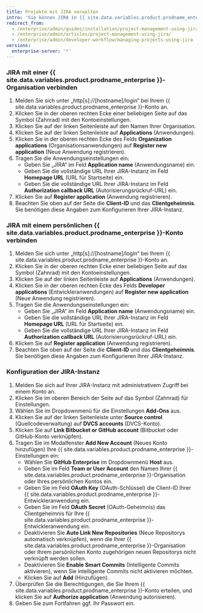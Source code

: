 ```yaml
---
title: Projekte mit JIRA verwalten
intro: 'Sie können JIRA in {{ site.data.variables.product.prodname_enterprise }} zur Projektverwaltung integrieren.'
redirect_from:
  - /enterprise/admin/guides/installation/project-management-using-jira/
  - /enterprise/admin/articles/project-management-using-jira/
  - /enterprise/admin/developer-workflow/managing-projects-using-jira
versions:
  enterprise-server: '*'
---
```


### JIRA mit einer {{ site.data.variables.product.prodname_enterprise }}-Organisation verbinden

1. Melden Sie sich unter „http[s]://[hostname]/login“ bei Ihrem {{ site.data.variables.product.prodname_enterprise }}-Konto an.
1. Klicken Sie in der oberen rechten Ecke einer beliebigen Seite auf das Symbol (Zahnrad) mit den Kontoeinstellungen.
1. Klicken Sie auf der linken Seitenleiste auf den Namen Ihrer Organisation.
1. Klicken Sie auf der linken Seitenleiste auf **Applications** (Anwendungen).
1. Klicken Sie in der oberen rechten Ecke des Felds **Organization applications** (Organisationsanwendungen) auf **Register new application** (Neue Anwendung registrieren).
1. Tragen Sie die Anwendungseinstellungen ein:
    - Geben Sie „JIRA“ im Feld **Application name** (Anwendungsname) ein.
    - Geben Sie die vollständige URL Ihrer JIRA-Instanz im Feld **Homepage URL** (URL für Startseite) ein.
    - Geben Sie die vollständige URL Ihrer JIRA-Instanz im Feld **Authorization callback URL** (Autorisierungsrückruf-URL) ein.
1. Klicken Sie auf **Register application** (Anwendung registrieren).
1. Beachten Sie oben auf der Seite die **Client-ID** und das **Clientgeheimnis**. Sie benötigen diese Angaben zum Konfigurieren Ihrer JIRA-Instanz.

### JIRA mit einem persönlichen {{ site.data.variables.product.prodname_enterprise }}-Konto verbinden

1. Melden Sie sich unter „http[s]://[hostname]/login“ bei Ihrem {{ site.data.variables.product.prodname_enterprise }}-Konto an.
1. Klicken Sie in der oberen rechten Ecke einer beliebigen Seite auf das Symbol (Zahnrad) mit den Kontoeinstellungen.
1. Klicken Sie auf der linken Seitenleiste auf **Applications** (Anwendungen).
1. Klicken Sie in der oberen rechten Ecke des Felds **Developer applications** (Entwickleranwendungen) auf **Register new application** (Neue Anwendung registrieren).
1. Tragen Sie die Anwendungseinstellungen ein:
    - Geben Sie „JIRA“ im Feld **Application name** (Anwendungsname) ein.
    - Geben Sie die vollständige URL Ihrer JIRA-Instanz im Feld **Homepage URL** (URL für Startseite) ein.
    - Geben Sie die vollständige URL Ihrer JIRA-Instanz im Feld **Authorization callback URL** (Autorisierungsrückruf-URL) ein.
1. Klicken Sie auf **Register application** (Anwendung registrieren).
1. Beachten Sie oben auf der Seite die **Client-ID** und das **Clientgeheimnis**. Sie benötigen diese Angaben zum Konfigurieren Ihrer JIRA-Instanz.

### Konfiguration der JIRA-Instanz

1. Melden Sie sich auf Ihrer JIRA-Instanz mit administrativem Zugriff bei einem Konto an.
1. Klicken Sie im oberen Bereich der Seite auf das Symbol (Zahnrad) für Einstellungen.
1. Wählen Sie im Dropdownmenü für die Einstellungen **Add-Ons** aus.
1. Klicken Sie auf der linken Seitenleiste unter **Source control** (Quellcodeverwaltung) auf **DVCS accounts** (DVCS-Konto).
1. Klicken Sie auf **Link Bitbucket or GitHub account** (Bitbucket oder GitHub-Konto verknüpfen).
1. Tragen Sie im Modalfenster **Add New Account** (Neues Konto hinzufügen) Ihre {{ site.data.variables.product.prodname_enterprise }}-Einstellungen ein:
    - Wählen Sie **GitHub Enterprise** im Dropdownmenü **Host** aus.
    - Geben Sie im Feld **Team or User Account** den Namen Ihrer {{ site.data.variables.product.prodname_enterprise }}-Organisation oder Ihres persönlichen Kontos ein.
    - Geben Sie im Feld **OAuth Key** (OAuth-Schlüssel) die Client-ID Ihrer {{ site.data.variables.product.prodname_enterprise }}-Entwickleranwendung ein.
    - Geben Sie im Feld **OAuth Secret** (OAuth-Geheimnis) das Clientgeheimnis für Ihre {{ site.data.variables.product.prodname_enterprise }}-Entwickleranwendung ein.
    - Deaktivieren Sie **Auto Link New Repositories** (Neue Repositorys automatisch verknüpfen), wenn die Ihrer {{ site.data.variables.product.prodname_enterprise }}-Organisation oder Ihrem persönlichen Konto zugehörigen neuen Repositorys nicht verknüpft werden sollen.
    - Deaktivieren Sie **Enable Smart Commits** (Intelligente Commits aktivieren), wenn Sie intelligente Commits nicht aktivieren möchten.
    - Klicken Sie auf **Add** (Hinzufügen).
1. Überprüfen Sie die Berechtigungen, die Sie Ihrem {{ site.data.variables.product.prodname_enterprise }}-Konto erteilen, und klicken Sie auf **Authorize application** (Anwendung autorisieren).
1. Geben Sie zum Fortfahren ggf. Ihr Passwort ein.
